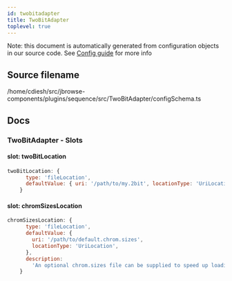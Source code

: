 ```yaml
---
id: twobitadapter
title: TwoBitAdapter
toplevel: true
---
```


Note: this document is automatically generated from configuration objects in our
source code. See [Config guide](/docs/config_guide) for more info

## Source filename

/home/cdiesh/src/jbrowse-components/plugins/sequence/src/TwoBitAdapter/configSchema.ts

## Docs

### TwoBitAdapter - Slots

#### slot: twoBitLocation

```js
twoBitLocation: {
      type: 'fileLocation',
      defaultValue: { uri: '/path/to/my.2bit', locationType: 'UriLocation' },
    }
```

#### slot: chromSizesLocation

```js
chromSizesLocation: {
      type: 'fileLocation',
      defaultValue: {
        uri: '/path/to/default.chrom.sizes',
        locationType: 'UriLocation',
      },
      description:
        'An optional chrom.sizes file can be supplied to speed up loading since parsing the twobit file can take time',
    }
```
